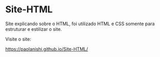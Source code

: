 # Site-HTML
Site explicando sobre o HTML, foi utilizado HTML e CSS somente para estruturar e estilizar o site.


Visite o site:

https://paolanishi.github.io/Site-HTML/
